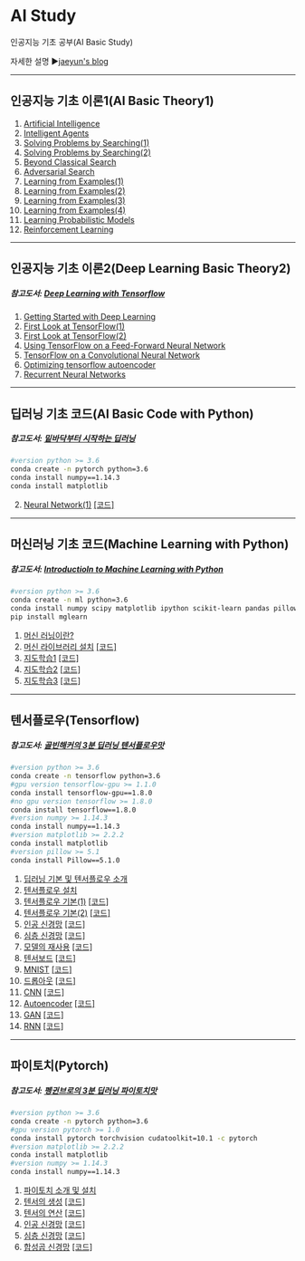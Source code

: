 # AI Study
인공지능 기초 공부(AI Basic Study)

자세한 설명
▶[jaeyun's blog](https://blog.naver.com/jaeyoon_95)

- - -
## 인공지능 기초 이론1(AI Basic Theory1)
1. [Artificial Intelligence](https://blog.naver.com/jaeyoon_95/221094713247)
2. [Intelligent Agents](https://blog.naver.com/jaeyoon_95/221096281001)
3. [Solving Problems by Searching(1)](https://blog.naver.com/jaeyoon_95/221104132692)
4. [Solving Problems by Searching(2)](https://blog.naver.com/jaeyoon_95/221120616422)
5. [Beyond Classical Search](https://blog.naver.com/jaeyoon_95/221120976814)
6. [Adversarial Search](https://blog.naver.com/jaeyoon_95/221122539773)
7. [Learning from Examples(1)](https://blog.naver.com/jaeyoon_95/221164683212)
8. [Learning from Examples(2)](https://blog.naver.com/jaeyoon_95/221171736617)
9. [Learning from Examples(3)](https://blog.naver.com/jaeyoon_95/221172287421)
10. [Learning from Examples(4)](https://blog.naver.com/jaeyoon_95/221175419928)
11. [Learning Probabilistic Models](https://blog.naver.com/jaeyoon_95/221175597965)
12. [Reinforcement Learning](https://blog.naver.com/jaeyoon_95/221175642535)

- - -
## 인공지능 기초 이론2(Deep Learning Basic Theory2)
##### 참고도서: [Deep Learning with Tensorflow](https://book.naver.com/bookdb/book_detail.nhn?bid=12040937)
1. [Getting Started with Deep Learning](https://blog.naver.com/jaeyoon_95/221184922847)
2. [First Look at TensorFlow(1)](https://blog.naver.com/jaeyoon_95/221185040358)
3. [First Look at TensorFlow(2)](https://blog.naver.com/jaeyoon_95/221185072353)
4. [Using TensorFlow on a Feed-Forward Neural Network](https://blog.naver.com/jaeyoon_95/221185139756)
5. [TensorFlow on a Convolutional Neural Network](https://blog.naver.com/jaeyoon_95/221187681678)
6. [Optimizing tensorflow autoencoder](https://blog.naver.com/jaeyoon_95/221187708527)
7. [Recurrent Neural Networks](https://blog.naver.com/jaeyoon_95/221189507772)

- - -
## 딥러닝 기초 코드(AI Basic Code with Python)
##### 참고도서: [밑바닥부터 시작하는 딥러닝](https://book.naver.com/bookdb/book_detail.nhn?bid=11492334)
```sh
#version python >= 3.6
conda create -n pytorch python=3.6
conda install numpy==1.14.3
conda install matplotlib

```
2. [Neural Network(1)](https://blog.naver.com/jaeyoon_95/221196562605)  [[코드]](https://github.com/jaeyun95/AI-Study/blob/master/basic/example02.py)

- - -
## 머신러닝 기초 코드(Machine Learning with Python)
##### 참고도서: [Introductioln to Machine Learning with Python](https://book.naver.com/bookdb/book_detail.nhn?bid=15048210)
```sh
#version python >= 3.6
conda create -n ml python=3.6
conda install numpy scipy matplotlib ipython scikit-learn pandas pillow
pip install mglearn

```
1. [머신 러닝이란?](https://blog.naver.com/jaeyoon_95/221798377607)
2. [머신 라이브러리 설치](https://blog.naver.com/jaeyoon_95/221798580408)  [[코드]](https://github.com/jaeyun95/AI-Study/blob/master/machinelearning/example01.py)
3. [지도학습1](https://blog.naver.com/jaeyoon_95/221799925439)  [[코드]](https://github.com/jaeyun95/AI-Study/blob/master/machinelearning/example02.py)
4. [지도학습2](https://blog.naver.com/jaeyoon_95/221800027689)  [[코드]](https://github.com/jaeyun95/AI-Study/blob/master/machinelearning/example03.py)
5. [지도학습3](https://blog.naver.com/jaeyoon_95/221811357000)  [[코드]](https://github.com/jaeyun95/AI-Study/blob/master/machinelearning/example04.py)

- - -
## 텐서플로우(Tensorflow)
##### 참고도서: [골빈해커의 3분 딥러닝 텐서플로우맛](https://book.naver.com/bookdb/book_detail.nhn?bid=12556028)
```sh
#version python >= 3.6
conda create -n tensorflow python=3.6
#gpu version tensorflow-gpu >= 1.1.0
conda install tensorflow-gpu==1.8.0
#no gpu version tensorflow >= 1.8.0
conda install tensorflow==1.8.0
#version numpy >= 1.14.3
conda install numpy==1.14.3
#version matplotlib >= 2.2.2
conda install matplotlib
#version pillow >= 5.1
conda install Pillow==5.1.0
```
1. [딥러닝 기본 및 텐서플로우 소개](https://blog.naver.com/jaeyoon_95/221373731328)
2. [텐서플로우 설치](https://blog.naver.com/jaeyoon_95/221374199845)
3. [텐서플로우 기본(1)](https://blog.naver.com/jaeyoon_95/221374793748)  [[코드]](https://github.com/jaeyun95/AI-Study/blob/master/tensorflow/example01.py)
4. [텐서플로우 기본(2)](https://blog.naver.com/jaeyoon_95/221376043255)  [[코드]](https://github.com/jaeyun95/AI-Study/blob/master/tensorflow/example02.py)
5. [인공 신경망](https://blog.naver.com/jaeyoon_95/221377330087)  [[코드]](https://github.com/jaeyun95/AI-Study/blob/master/tensorflow/example03.py)
6. [심층 신경망](https://blog.naver.com/jaeyoon_95/221381988380)  [[코드]](https://github.com/jaeyun95/AI-Study/blob/master/tensorflow/example04.py)
7. [모델의 재사용](https://blog.naver.com/jaeyoon_95/221396403592)  [[코드]](https://github.com/jaeyun95/AI-Study/blob/master/tensorflow/example05.py)
8. [텐서보드](https://blog.naver.com/jaeyoon_95/221410816681)  [[코드]](https://github.com/jaeyun95/AI-Study/blob/master/tensorflow/example06.py)
9. [MNIST](https://blog.naver.com/jaeyoon_95/221410977141)  [[코드]](https://github.com/jaeyun95/AI-Study/blob/master/tensorflow/example07.py)
10. [드롭아웃](https://blog.naver.com/jaeyoon_95/221410991555)  [[코드]](https://github.com/jaeyun95/AI-Study/blob/master/tensorflow/example08.py)
11. [CNN](https://blog.naver.com/jaeyoon_95/221441121069)  [[코드]](https://github.com/jaeyun95/AI-Study/blob/master/tensorflow/example09.py)
12. [Autoencoder](https://blog.naver.com/jaeyoon_95/221646882133)  [[코드]](https://github.com/jaeyun95/AI-Study/blob/master/tensorflow/example10.py)
13. [GAN](https://blog.naver.com/jaeyoon_95/221709968464)  [[코드]](https://github.com/jaeyun95/AI-Study/blob/master/tensorflow/example11.py)
14. [RNN](https://blog.naver.com/jaeyoon_95/221952661160)  [[코드]](https://github.com/jaeyun95/AI-Study/blob/master/tensorflow/example12.py)

- - -
## 파이토치(Pytorch)
##### 참고도서: [펭귄브로의 3분 딥러닝 파이토치맛](https://book.naver.com/bookdb/book_detail.nhn?bid=15559613)
```sh
#version python >= 3.6
conda create -n pytorch python=3.6
#gpu version pytorch >= 1.0
conda install pytorch torchvision cudatoolkit=10.1 -c pytorch
#version matplotlib >= 2.2.2
conda install matplotlib
#version numpy >= 1.14.3
conda install numpy==1.14.3
```
1. [파이토치 소개 및 설치](https://blog.naver.com/jaeyoon_95/221374554890)
2. [텐서의 생성](https://blog.naver.com/jaeyoon_95/221945112563)  [[코드]](https://github.com/jaeyun95/AI-Study/blob/master/pytorch/example01.py)
3. [텐서의 연산](https://blog.naver.com/jaeyoon_95/221946984887)  [[코드]](https://github.com/jaeyun95/AI-Study/blob/master/pytorch/example02.py)
4. [인공 신경망](https://blog.naver.com/jaeyoon_95/221955294397)  [[코드]](https://github.com/jaeyun95/AI-Study/blob/master/pytorch/example03.py)
5. [심층 신경망](https://blog.naver.com/jaeyoon_95/221956289157)  [[코드]](https://github.com/jaeyun95/AI-Study/blob/master/pytorch/example04.py)
6. [합성곱 신경망](https://blog.naver.com/jaeyoon_95/221994541157)  [[코드]](https://github.com/jaeyun95/AI-Study/blob/master/pytorch/example05.py)